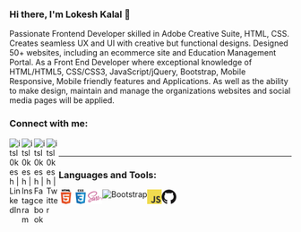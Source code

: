 ### Hi there, I'm Lokesh Kalal 👋

Passionate Frontend Developer skilled in Adobe Creative Suite, HTML, CSS. Creates seamless UX and UI with creative but functional 
designs. Designed 50+ websites, including an ecommerce site and Education Management Portal. As a Front End 
Developer where exceptional knowledge of HTML/HTML5, CSS/CSS3, JavaScript/jQuery, Bootstrap, Mobile 
Responsive, Mobile friendly features and Applications. As well as the ability to make design, maintain and manage the organizations websites and social media pages will be applied.

### Connect with me:

[<img align="left" alt="itsl0kesh | LinkedIn" width="22px" src="https://cdn.jsdelivr.net/npm/simple-icons@v3/icons/linkedin.svg" />][linkedin]
[<img align="left" alt="itsl0kesh | Instagram" width="22px" src="https://cdn.jsdelivr.net/npm/simple-icons@v3/icons/instagram.svg" />][instagram]
[<img align="left" alt="itsl0kesh | Facebook" width="22px" src="https://cdn.jsdelivr.net/npm/simple-icons@3.4.0/icons/facebook.svg" />][facebook]
[<img align="left" alt="itsl0kesh | Twitter" width="22px" src="https://cdn.jsdelivr.net/npm/simple-icons@v3/icons/twitter.svg" />][twitter]

<br />

---

### Languages and Tools:
<img align="left" alt="HTML5" width="26px" src="https://raw.githubusercontent.com/github/explore/80688e429a7d4ef2fca1e82350fe8e3517d3494d/topics/html/html.png" />
<img align="left" alt="CSS3" width="26px" src="https://raw.githubusercontent.com/github/explore/80688e429a7d4ef2fca1e82350fe8e3517d3494d/topics/css/css.png" />
<img align="left" alt="Sass" width="26px" src="https://raw.githubusercontent.com/github/explore/80688e429a7d4ef2fca1e82350fe8e3517d3494d/topics/sass/sass.png" />
<img align="left" alt="Bootstrap" height="26px" src="https://www.creative-tim.com/learning-lab/assets/images/bootstrap-5.svg" />
<img align="left" alt="JavaScript" width="26px" src="https://raw.githubusercontent.com/github/explore/80688e429a7d4ef2fca1e82350fe8e3517d3494d/topics/javascript/javascript.png" />
<img align="left" alt="GitHub" width="26px" src="https://raw.githubusercontent.com/github/explore/78df643247d429f6cc873026c0622819ad797942/topics/github/github.png" /> 

[twitter]: https://twitter.com/itsl0kesh
[facebook]: https://www.facebook.com/itsl0kesh
[instagram]: https://www.instagram.com/itsl0kesh
[linkedin]: https://www.linkedin.com/in/itsl0kesh
